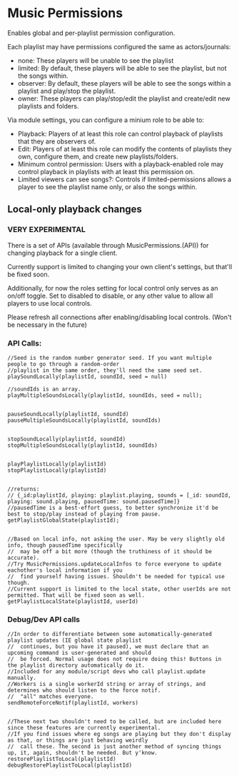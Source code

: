 # Music Permissions

Enables global and per-playlist permission configuration. 

Each playlist may have permissions configured the same as actors/journals:
 * none: These players will be unable to see the playlist 
 * limited: By default, these players will be able to see the playlist, but not the songs within.
 * observer: By default, these players will be able to see the songs within a playlist and play/stop the playlist.
 * owner: These players can play/stop/edit the playlist and create/edit new playlists and folders.

Via module settings, you can configure a minium role to be able to:
 * Playback: Players of at least this role can control playback of playlists that they are observers of.
 * Edit: Players of at least this role can modify the contents of playlists they own, configure them, and create new playlists/folders.
 * Minimum control permission: Users with a playback-enabled role may control playback in playlists with at least this permission on.
 * Limited viewers can see songs?: Controls if limited-permissions allows a player to see the playlist name only, or also the songs within.

## Local-only playback changes

### VERY EXPERIMENTAL

There is a set of APIs (available through MusicPermissions.(API)) for changing playback for a single client.

Currently support is limited to changing your own client's settings, but that'll be fixed soon.

Additionally, for now the roles setting for local control only serves as an on/off toggle. Set to disabled 
to disable, or any other value to allow all players to use local controls.

Please refresh all connections after enabling/disabling local controls. (Won't be necessary in the future)
 
### API Calls:
```
//Seed is the random number generator seed. If you want multiple people to go through a random-order
//playlist in the same order, they'll need the same seed set.
playSoundLocally(playlistId, soundId, seed = null)

//soundIds is an array.
playMultipleSoundsLocally(playlistId, soundIds, seed = null);


pauseSoundLocally(playlistId, soundId)
pauseMultipleSoundsLocally(playlistId, soundIds)


stopSoundLocally(playlistId, soundId)
stopMultipleSoundsLocally(playlistId, soundIds)


playPlaylistLocally(playlistId)
stopPlaylistLocally(playlistId)


//returns: 
// {_id:playlistId, playing: playlist.playing, sounds = [_id: soundId, playing: sound.playing, pausedTime: sound.pausedTime]}
//pausedTime is a best-effort guess, to better synchronize it'd be best to stop/play instead of playing from pause.
getPlaylistGlobalState(playlistId);


//Based on local info, not asking the user. May be very slightly old info, though pausedTime specifically 
//	may be off a bit more (though the truthiness of it should be accurate).
//Try MusicPermissions.updateLocalInfos to force everyone to update eachother's local information if you 
//	find yourself having issues. Shouldn't be needed for typical use though.
//Current support is limited to the local state, other userIds are not permitted. That will be fixed soon as well.
getPlaylistLocalState(playlistId, userId)
```


### Debug/Dev API calls

```
//In order to differentiate between some automatically-generated playlist updates (IE global state playlist 
//	continues, but you have it paused), we must declare that an upcoming command is user-generated and should
//	be forced. Normal usage does not require doing this! Buttons in the playlist directory automatically do it.
//Included for any module/script devs who call playlist.update manually.
//Workers is a single workerId string or array of strings, and determines who should listen to the force notif. 
//	"all" matches everyone.
sendRemoteForceNotif(playlistId, workers)


//These next two shouldn't need to be called, but are included here since these features are currently experimental.
//If you find issues where eg songs are playing but they don't display as that, or things are just behaving weirdly
//	call these. The second is just another method of syncing things up, it, again, shouldn't be needed. But y'know.
restorePlaylistToLocal(playlistId)
debugRestorePlaylistToLocal(playlistId)
```
